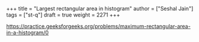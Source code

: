 +++
title = "Largest rectangular area in histogram"
author = ["Seshal Jain"]
tags = ["st-q"]
draft = true
weight = 2271
+++

<https://practice.geeksforgeeks.org/problems/maximum-rectangular-area-in-a-histogram/0>
